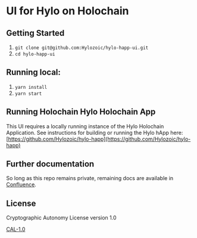 # UI for Hylo on Holochain

## Getting Started

1. `git clone git@github.com:Hylozoic/hylo-happ-ui.git`
2. `cd hylo-happ-ui`

## Running local:

1. `yarn install`
2. `yarn start`

## Running Holochain Hylo Holochain App

This UI requires a locally running instance of the Hylo Holochain Application. See instructions for building or running the Hylo hApp here: [https://github.com/Hylozoic/hylo-happ](https://github.com/Hylozoic/hylo-happ)


## Further documentation

So long as this repo remains private, remaining docs are available in [Confluence](https://hylozoic.atlassian.net/wiki/spaces/DEV/pages/87195649/Web+Client).

## License

Cryptographic Autonomy License version 1.0

[CAL-1.0](https://github.com/holochain/cryptographic-autonomy-license/blob/master/README.md)
